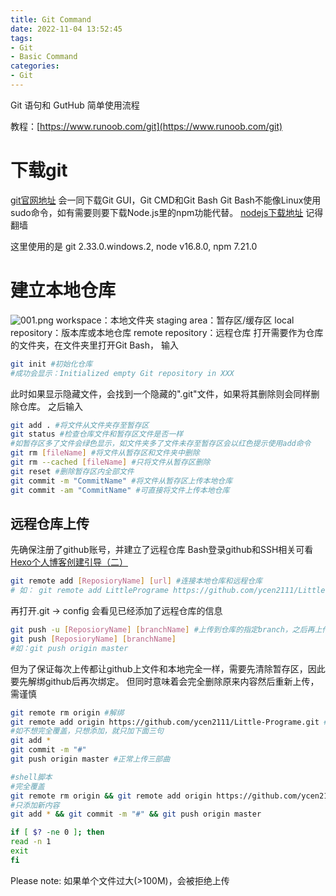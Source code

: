 ```yaml
---
title: Git Command
date: 2022-11-04 13:52:45
tags:
- Git
- Basic Command
categories: 
- Git
---
```


Git 语句和 GutHub 简单使用流程

<!-- more -->

教程：[https://www.runoob.com/git](https://www.runoob.com/git)

# 下载git
[git官网地址](https://gitforwindows.org/)
会一同下载Git GUI，Git CMD和Git Bash
Git Bash不能像Linux使用sudo命令，如有需要则要下载Node.js里的npm功能代替。
[nodejs下载地址](https://nodejs.org/en/download/)
记得翻墙

这里使用的是 git 2.33.0.windows.2, node v16.8.0, npm 7.21.0

# 建立本地仓库
![001.png](001.png)
workspace：本地文件夹
staging area：暂存区/缓存区
local repository：版本库或本地仓库
remote repository：远程仓库
打开需要作为仓库的文件夹，在文件夹里打开Git Bash，
输入
``` Bash
git init #初始化仓库
#成功会显示：Initialized empty Git repository in XXX
```
此时如果显示隐藏文件，会找到一个隐藏的".git"文件，如果将其删除则会同样删除仓库。
之后输入
``` Bash
git add . #将文件从文件夹存至暂存区
git status #检查仓库文件和暂存区文件是否一样
#如暂存区多了文件会绿色显示，如文件夹多了文件未存至暂存区会以红色提示使用add命令
git rm [fileName] #将文件从暂存区和文件夹中删除
git rm --cached [fileName] #只将文件从暂存区删除
git reset #删除暂存区内全部文件
git commit -m "CommitName" #将文件从暂存区上传本地仓库
git commit -am "CommitName" #可直接将文件上传本地仓库
```

## 远程仓库上传
先确保注册了github账号，并建立了远程仓库
Bash登录github和SSH相关可看[Hexo个人博客创建引导（二）](https://pipirima.top/Hexo%E4%B8%AA%E4%BA%BA%E5%8D%9A%E5%AE%A2%E5%88%9B%E5%BB%BA%E5%BC%95%E5%AF%BC/Hexo%E4%B8%AA%E4%BA%BA%E5%8D%9A%E5%AE%A2%E5%88%9B%E5%BB%BA%E5%BC%95%E5%AF%BC%EF%BC%88%E4%BA%8C%EF%BC%89-cee5c8cdb4b0/#%E7%94%9F%E6%88%90SSH)
``` Bash
git remote add [ReposioryName] [url] #连接本地仓库和远程仓库
# 如： git remote add LittlePrograme https://github.com/ycen2111/Little-Programe.git
```
再打开.git -> config 会看见已经添加了远程仓库的信息
``` Bash
git push -u [ReposioryName] [branchName] #上传到仓库的指定branch，之后再上传就不用输入-u了，已经指定该branch为默认branch了
git push [ReposioryName] [branchName]
#如：git push origin master
```

但为了保证每次上传都让github上文件和本地完全一样，需要先清除暂存区，因此要先解绑github后再次绑定。
但同时意味着会完全删除原来内容然后重新上传，需谨慎
``` Bash
git remote rm origin #解绑
git remote add origin https://github.com/ycen2111/Little-Programe.git #再次绑定
#如不想完全覆盖，只想添加，就只加下面三句
git add *
git commit -m "#"
git push origin master #正常上传三部曲

#shell脚本
#完全覆盖
git remote rm origin && git remote add origin https://github.com/ycen2111/Little-Programe.git && git add * && git commit -m "#" && git push origin master
#只添加新内容
git add * && git commit -m "#" && git push origin master

if [ $? -ne 0 ]; then
read -n 1
exit
fi
```

Please note: 如果单个文件过大(>100M)，会被拒绝上传